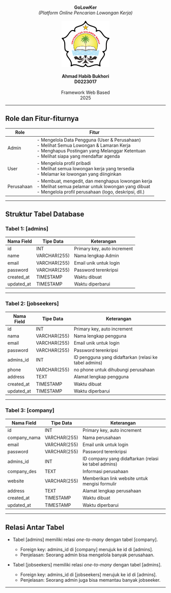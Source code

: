 <p align="center">
  <b>GoLowKer</b><br>
  <i>(Platform Online Pencarian Lowongan Kerja)</i><br><br>
  <img src="images/logoUnsulbar .png" width="150"><br><br>
  <b>Ahmad Habib Bukhori</b><br>
  <b>D0223017</b><br><br>
  Framework Web Based<br>
  2025
</p>

---

## Role dan Fitur-fiturnya

| Role  | Fitur                                                                                                                                   |
| ----- | --------------------------------------------------------------------------------------------------------------------------------------- |
| Admin | - Mengelola Data Pengguna (User & Perusahaan) <br> - Melihat Semua Lowongan & Lamaran Kerja <br> - Menghapus Postingan yang Melanggar Ketentuan <br> - Melihat siapa yang mendaftar agenda |
| User  | - Mengelola profil pribadi <br> - Melihat semua lowongan kerja yang tersedia <br> - Melamar ke lowongan yang diinginkan                    |
| Perusahaan | - Membuat, mengedit, dan menghapus lowongan kerja <br> - Melihat semua pelamar untuk lowongan yang dibuat <br> - Mengelola profil perusahaan (logo, deskripsi, dll.) |

---

## Struktur Tabel Database

### Tabel 1: [admins]

| Nama Field | Tipe Data    | Keterangan                        |
| ---------- | ------------ | --------------------------------- |
| id         | INT          | Primary key, auto increment       |
| name       | VARCHAR(255) | Nama lengkap Admin                |
| email      | VARCHAR(255) | Email unik untuk login            |
| password   | VARCHAR(255) | Password terenkripsi              |
| created_at | TIMESTAMP    | Waktu dibuat                      |
| updated_at | TIMESTAMP    | Waktu diperbarui                  |

---

### Tabel 2: [jobseekers]

| Nama Field | Tipe Data    | Keterangan                                                |
| ---------- | ------------ | --------------------------------------------------------- |
| id         | INT          | Primary key, auto increment                               |
| nama       | VARCHAR(255) | Nama lengkap pengguna                                     |
| email      | VARCHAR(255) | Email unik untuk login                                    |
| password   | VARCHAR(255) | Password terenkripsi                                      |
| admins_id  | INT          | ID pengguna yang didaftarkan (relasi ke tabel admins)     |
| phone      | VARCHAR(255) | no phone untuk dihubungi perusahaan                       |
| address    | TEXT         | Alamat lengkap pengguna                                   |
| created_at | TIMESTAMP    | Waktu dibuat                                              |
| updated_at | TIMESTAMP    | Waktu diperbarui                                          |

---

### Tabel 3: [company]

| Nama Field  | Tipe Data    | Keterangan                                                |
| ----------  | ------------ | --------------------------------------------------------- |
| id          | INT          | Primary key, auto increment                               |
| company_nama| VARCHAR(255) | Nama perusahaan                                           |
| email       | VARCHAR(255) | Email unik untuk login                                    |
| password    | VARCHAR(255) | Password terenkripsi                                      |
| admins_id   | INT          | ID company yang didaftarkan (relasi ke tabel admins)      |
| company_des | TEXT         | Informasi perusahaan                                      |
| website     | VARCHAR(255) | Memberikan link website untuk mengisi formulir            |
| address     | TEXT         | Alamat lengkap perusahaan                                 |
| created_at  | TIMESTAMP    | Waktu dibuat                                              |
| updated_at  | TIMESTAMP    | Waktu diperbarui                                          |

---

## Relasi Antar Tabel

-   Tabel [admins] memiliki relasi *one-to-many* dengan tabel [company].

    -   Foreign key: admins_id di [company] merujuk ke id di [admins].
    -   Penjelasan: Seorang admin bisa mengelola banyak perusahaan.

-   Tabel [jobseekers] memiliki relasi *one-to-many* dengan tabel [admins].

    -   Foreign key: admins_id di [jobseekers] merujuk ke id di [admins].
    -   Penjelasan: Seorang admin juga bisa memantau banyak jobseeker.


---

<!-- <p align="center"><a href="https://laravel.com" target="_blank"><img src="https://raw.githubusercontent.com/laravel/art/master/logo-lockup/5%20SVG/2%20CMYK/1%20Full%20Color/laravel-logolockup-cmyk-red.svg" width="400" alt="Laravel Logo"></a></p>

<p align="center">
<a href="https://github.com/laravel/framework/actions"><img src="https://github.com/laravel/framework/workflows/tests/badge.svg" alt="Build Status"></a>
<a href="https://packagist.org/packages/laravel/framework"><img src="https://img.shields.io/packagist/dt/laravel/framework" alt="Total Downloads"></a>
<a href="https://packagist.org/packages/laravel/framework"><img src="https://img.shields.io/packagist/v/laravel/framework" alt="Latest Stable Version"></a>
<a href="https://packagist.org/packages/laravel/framework"><img src="https://img.shields.io/packagist/l/laravel/framework" alt="License"></a>
</p>

## About Laravel

Laravel is a web application framework with expressive, elegant syntax. We believe development must be an enjoyable and creative experience to be truly fulfilling. Laravel takes the pain out of development by easing common tasks used in many web projects, such as:

- [Simple, fast routing engine](https://laravel.com/docs/routing).
- [Powerful dependency injection container](https://laravel.com/docs/container).
- Multiple back-ends for [session](https://laravel.com/docs/session) and [cache](https://laravel.com/docs/cache) storage.
- Expressive, intuitive [database ORM](https://laravel.com/docs/eloquent).
- Database agnostic [schema migrations](https://laravel.com/docs/migrations).
- [Robust background job processing](https://laravel.com/docs/queues).
- [Real-time event broadcasting](https://laravel.com/docs/broadcasting).

Laravel is accessible, powerful, and provides tools required for large, robust applications.

## Learning Laravel

Laravel has the most extensive and thorough [documentation](https://laravel.com/docs) and video tutorial library of all modern web application frameworks, making it a breeze to get started with the framework.

You may also try the [Laravel Bootcamp](https://bootcamp.laravel.com), where you will be guided through building a modern Laravel application from scratch.

If you don't feel like reading, [Laracasts](https://laracasts.com) can help. Laracasts contains thousands of video tutorials on a range of topics including Laravel, modern PHP, unit testing, and JavaScript. Boost your skills by digging into our comprehensive video library.

## Laravel Sponsors

We would like to extend our thanks to the following sponsors for funding Laravel development. If you are interested in becoming a sponsor, please visit the [Laravel Partners program](https://partners.laravel.com).

### Premium Partners

- **[Vehikl](https://vehikl.com/)**
- **[Tighten Co.](https://tighten.co)**
- **[Kirschbaum Development Group](https://kirschbaumdevelopment.com)**
- **[64 Robots](https://64robots.com)**
- **[Curotec](https://www.curotec.com/services/technologies/laravel/)**
- **[DevSquad](https://devsquad.com/hire-laravel-developers)**
- **[Redberry](https://redberry.international/laravel-development/)**
- **[Active Logic](https://activelogic.com)**

## Contributing

Thank you for considering contributing to the Laravel framework! The contribution guide can be found in the [Laravel documentation](https://laravel.com/docs/contributions).

## Code of Conduct

In order to ensure that the Laravel community is welcoming to all, please review and abide by the [Code of Conduct](https://laravel.com/docs/contributions#code-of-conduct).

## Security Vulnerabilities

If you discover a security vulnerability within Laravel, please send an e-mail to Taylor Otwell via [taylor@laravel.com](mailto:taylor@laravel.com). All security vulnerabilities will be promptly addressed.

## License

The Laravel framework is open-sourced software licensed under the [MIT license](https://opensource.org/licenses/MIT). -->


